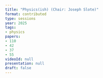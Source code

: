 ```yaml
---
title: "Physics(ish) (Chair: Joseph Slote)"
format: contributed
type: sessions
year: 2025
tags:
- physics
papers:
- 110
- 42
- 37
- 55
videoId: null
presentation: null
draft: false
---
```

